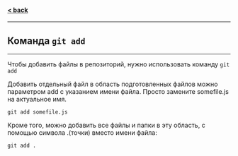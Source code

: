 #### [< back](/3/git_commands.md)
---
## Команда `git add`
---
Чтобы добавить файлы в репозиторий, нужно использовать команду `git add`  

Добавить отдельный файл в область подготовленных файлов можно параметром add с указанием имени файла. Просто замените somefile.js на актуальное имя.

`git add somefile.js`

Кроме того, можно добавить все файлы и папки в эту область, с помощью символа .(точки) вместо имени файла:

`git add .`
